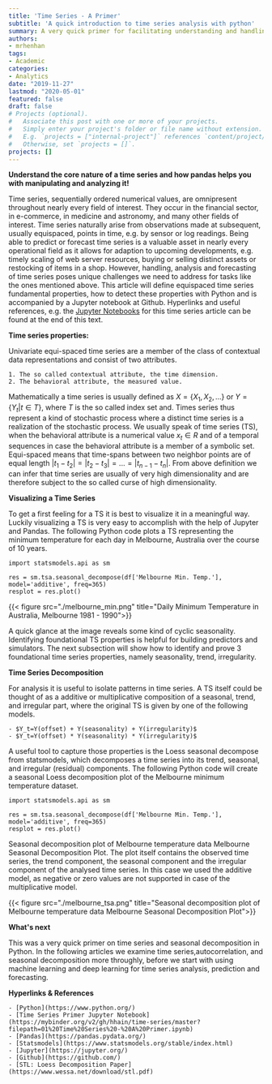 ```yaml
---
title: 'Time Series - A Primer'
subtitle: 'A quick introduction to time series analysis with python'
summary: A very quick primer for facilitating understanding and handling of time series and time series decomposition in pandas
authors:
- mrhenhan
tags:
- Academic
categories:
- Analytics
date: "2019-11-27"
lastmod: "2020-05-01"
featured: false
draft: false
# Projects (optional).
#   Associate this post with one or more of your projects.
#   Simply enter your project's folder or file name without extension.
#   E.g. `projects = ["internal-project"]` references `content/project/deep-learning/index.md`.
#   Otherwise, set `projects = []`.
projects: []
---
```


**Understand the core nature of a time series and how pandas helps you with manipulating and analyzing it!**

Time series, sequentially ordered numerical values, are omnipresent throughout nearly every field of interest. They occur in the financial sector, in e-commerce, in medicine and astronomy, and many other fields of interest. Time series naturally arise from observations made at subsequent, usually equispaced, points in time, e.g. by sensor or log readings. Being able to predict or forecast time series is a valuable asset in nearly every operational field as it allows for adaption to upcoming developments, e.g. timely scaling of web server resources, buying or selling distinct assets or restocking of items in a shop. However, handling, analysis and forecasting of time series poses unique challenges we need to address for tasks like the ones mentioned above. This article will define equispaced time series fundamental properties, how to detect these properties with Python and is accompanied by a Jupyter notebook at Github. Hyperlinks and useful references, e.g. the [Jupyter Notebooks](https://mybinder.org/v2/gh/hhain/time-series/master?filepath=01%20Time%20Series%20-%20A%20Primer.ipynb) for this time series article can be found at the end of this text.

**Time series properties:**

Univariate equi-spaced time series are a member of the class of contextual data representations and consist of two attributes.

	1. The so called contextual attribute, the time dimension.
	2. The behavioral attribute, the measured value.

Mathematically a time series is usually defined as $X=\{X_1,X_2,...\}$ or $Y=\{Y_t|t \in T\}$, where $T$ is the so called index set and. Times series thus represent a kind of stochastic process where a distinct time series is a realization of the stochastic process. We usually speak of time series (TS), when the behavioral attribute is a numerical value $x_t \in R$ and of a temporal sequences in case the behavioral attribute is a member of a symbolic set. Equi-spaced means that time-spans between two neighbor points are of equal length $|t_1-t_2|=|t_2-t_3|= ... = |t_{n-1} - t_n|$. From above definition we can infer that time series are usually of very high dimensionality and are therefore subject to the so called curse of high dimensionality.


**Visualizing a Time Series**

To get a first feeling for a TS it is best to visualize it in a meaningful way. Luckily visualizing a TS is very easy to accomplish with the help of Jupyter and Pandas. The following Python code plots a TS representing the minimum temperature for each day in Melbourne, Australia over the course of 10 years.

	import statsmodels.api as sm

	res = sm.tsa.seasonal_decompose(df['Melbourne Min. Temp.'], model='additive', freq=365)
	resplot = res.plot()

{{< figure src="./melbourne_min.png" title="Daily Minimum Temperature in Australia, Melbourne 1981 - 1990">}}

A quick glance at the image reveals some kind of cyclic seasonality. Identifying foundational TS properties is helpful for building predictors and simulators. The next subsection will show how to identify and prove 3 foundational time series properties, namely seasonality, trend, irregularity.

**Time Series Decomposition**

For analysis it is useful to isolate patterns in time series. A TS itself could be thought of as a additive or multiplicative composition of a seasonal, trend, and irregular part, where the original TS is given by one of the following models.

	- $Y_t=Y(offset) + Y(seasonality) + Y(irregularity)$
	- $Y_t=Y(offset) * Y(seasonality) * Y(irregularity)$

A useful tool to capture those properties is the Loess seasonal decompose from statsmodels, which decomposes a time series into its trend, seasonal, and irregular (residual) components. The following Python code will create a seasonal Loess decomposition plot of the Melbourne minimum temperature dataset.

	import statsmodels.api as sm

	res = sm.tsa.seasonal_decompose(df['Melbourne Min. Temp.'], model='additive', freq=365)
	resplot = res.plot()

Seasonal decomposition plot of Melbourne temperature data Melbourne Seasonal Decomposition Plot. The plot itself contains the observed time series, the trend component, the seasonal component and the irregular component of the analysed time series. In this case we used the additive model, as negative or zero values are not supported in case of the multiplicative model.

{{< figure src="./melbourne_tsa.png" title="Seasonal decomposition plot of Melbourne temperature data Melbourne Seasonal Decomposition Plot">}}

**What's next**

This was a very quick primer on time series and seasonal decomposition in Python. In the following articles we examine time series,autocorrelation, and seasonal decomposition more throughly, before we start with using machine learning and deep learning for time series analysis, prediction and forecasting.


**Hyperlinks & References**

    - [Python](https://www.python.org/)
    - [Time Series Primer Jupyter Notebook](https://mybinder.org/v2/gh/hhain/time-series/master?filepath=01%20Time%20Series%20-%20A%20Primer.ipynb)
    - [Pandas](https://pandas.pydata.org/)
    - [Statsmodels](https://www.statsmodels.org/stable/index.html)
    - [Jupyter](https://jupyter.org/)
    - [Github](https://github.com/)
    - [STL: Loess Decomposition Paper](https://www.wessa.net/download/stl.pdf)

